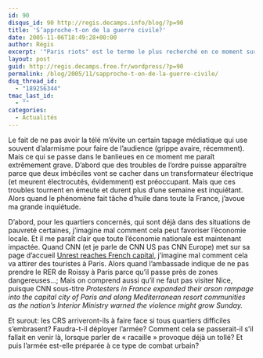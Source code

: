 ```yaml
---
id: 90
disqus_id: 90 http://regis.decamps.info/blog/?p=90
title: 'S’approche-t-on de la guerre civile?'
date: 2005-11-06T18:49:28+00:00
author: Régis
excerpt: '"Paris riots" est le terme le plus recherché en ce moment sur <a href="http://www.technorati.com/">Technorati</a>. Les émeutes font visiblement une excellente publicité pour la France.'
layout: post
guid: http://regis.decamps.free.fr/wordpress/?p=90
permalink: /blog/2005/11/sapproche-t-on-de-la-guerre-civile/
dsq_thread_id:
  - "189256344"
tmac_last_id:
  - ""
categories:
  - Actualités
---
```

Le fait de ne pas avoir la télé m’évite un certain tapage médiatique qui use souvent d’alarmisme pour faire de l’audience (grippe avaire, récemment). Mais ce qui se passe dans le banlieues en ce moment me paraît extrêmement grave. D’abord que des troubles de l’ordre puisse apparaître parce que deux imbéciles vont se cacher dans un transformateur électrique (et meurent électrocutés, évidemment) est préoccupant. Mais que ces troubles tournent en émeute et durent plus d’une semaine est inquiétant. Alors quand le phénomène fait tâche d’huile dans toute la France, j’avoue ma grande inquiétude.

D’abord, pour les quartiers concernés, qui sont déjà dans des situations de pauvreté certaines, j’imagine mal comment cela peut favoriser l’économie locale. Et il me paraît clair que toute l’économie nationale est maintenant impactée. Quand CNN (et je parle de CNN US pas CNN Europe) met sur sa page d’accueil [Unrest reaches French capital](http://www.cnn.com/2005/WORLD/europe/11/06/france.riots/index.html), j’imagine mal comment cela va attirer des touristes à Paris. Alors quand l’ambassade indique de ne pas prendre le RER de Roissy à Paris parce qu’il passe près de zones dangereuses…; Mais on comprend aussi qu’il ne faut pas visiter Nice, puisque CNN sous-titre _Protesters in France expanded their arson rampage into the capital city of Paris and along Mediterranean resort communities as the nation’s Interior Ministry warned the violence might grow Sunday._

Et surout: les CRS arriveront-ils à faire face si tous quartiers difficiles s&#8217;embrasent? Faudra-t-il déployer l’armée? Comment cela se passerait-il s’il fallait en venir là, lorsque parler de « racaille » provoque déjà un tollé? Et puis l’armée est-elle préparée à ce type de combat urbain?
